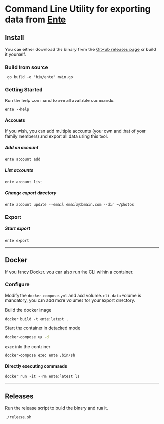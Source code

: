 # Command Line Utility for exporting data from [Ente](https://ente.io)

## Install

You can either download the binary from the [GitHub releases
page](https://github.com/ente-io/ente/releases?q=cli&expanded=true) or build it
yourself.

### Build from source

```shell
 go build -o "bin/ente" main.go
```

### Getting Started

Run the help command to see all available commands.
```shell
ente --help
```

#### Accounts
If you wish, you can add multiple accounts (your own and that of your family members) and export all data using this tool.

##### Add an account
```shell
ente account add
```

##### List accounts
```shell
ente account list
```

##### Change export directory
```shell
ente account update --email email@domain.com --dir ~/photos
```

### Export
##### Start export
```shell
ente export
```

---

## Docker

If you fancy Docker, you can also run the CLI within a container.

### Configure

Modify the `docker-compose.yml` and add volume.
``cli-data`` volume is mandatory, you can add more volumes for your export directory.

Build the docker image
```shell
docker build -t ente:latest .
```

Start the container in detached mode
```bash
docker-compose up -d
```

`exec` into the container
```shell
docker-compose exec ente /bin/sh
```


#### Directly executing commands

```shell
docker run -it --rm ente:latest ls
```

---

## Releases

Run the release script to build the binary and run it.

```shell
./release.sh
```

